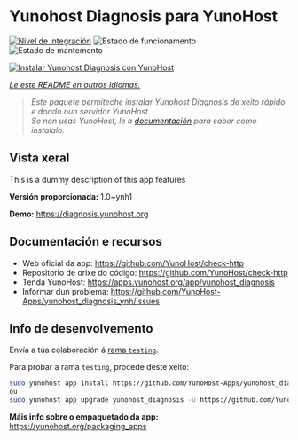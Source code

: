 <!--
NOTA: Este README foi creado automáticamente por <https://github.com/YunoHost/apps/tree/master/tools/readme_generator>
NON debe editarse manualmente.
-->

# Yunohost Diagnosis para YunoHost

[![Nivel de integración](https://dash.yunohost.org/integration/yunohost_diagnosis.svg)](https://ci-apps.yunohost.org/ci/apps/yunohost_diagnosis/) ![Estado de funcionamento](https://ci-apps.yunohost.org/ci/badges/yunohost_diagnosis.status.svg) ![Estado de mantemento](https://ci-apps.yunohost.org/ci/badges/yunohost_diagnosis.maintain.svg)

[![Instalar Yunohost Diagnosis con YunoHost](https://install-app.yunohost.org/install-with-yunohost.svg)](https://install-app.yunohost.org/?app=yunohost_diagnosis)

*[Le este README en outros idiomas.](./ALL_README.md)*

> *Este paquete permíteche instalar Yunohost Diagnosis de xeito rápido e doado nun servidor YunoHost.*  
> *Se non usas YunoHost, le a [documentación](https://yunohost.org/install) para saber como instalalo.*

## Vista xeral

This is a dummy description of this app features

**Versión proporcionada:** 1.0~ynh1

**Demo:** <https://diagnosis.yunohost.org>
## Documentación e recursos

- Web oficial da app: <https://github.com/YunoHost/check-http>
- Repositorio de orixe do código: <https://github.com/YunoHost/check-http>
- Tenda YunoHost: <https://apps.yunohost.org/app/yunohost_diagnosis>
- Informar dun problema: <https://github.com/YunoHost-Apps/yunohost_diagnosis_ynh/issues>

## Info de desenvolvemento

Envía a túa colaboración á [rama `testing`](https://github.com/YunoHost-Apps/yunohost_diagnosis_ynh/tree/testing).

Para probar a rama `testing`, procede deste xeito:

```bash
sudo yunohost app install https://github.com/YunoHost-Apps/yunohost_diagnosis_ynh/tree/testing --debug
ou
sudo yunohost app upgrade yunohost_diagnosis -u https://github.com/YunoHost-Apps/yunohost_diagnosis_ynh/tree/testing --debug
```

**Máis info sobre o empaquetado da app:** <https://yunohost.org/packaging_apps>
